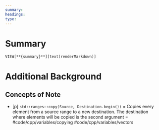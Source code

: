 ```yaml
---
summary: 
headings: 
type:
---
```

# Summary
`VIEW[**{summary}**][text(renderMarkdown)]`
# Additional Background
## Concepts of Note

- [p] `std::ranges::copy(Source, Destination.begin())` = Copies every element from a source range to a new destination. The destination where elements will be copied is the second argument = #code/cpp/variables/copying #code/cpp/variables/vectors 
<!--ID: 1751434091523-->
